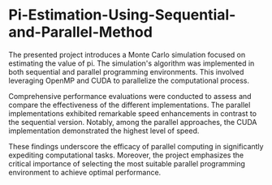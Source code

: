 # Pi-Estimation-Using-Sequential-and-Parallel-Method


The presented project introduces a Monte Carlo simulation focused on estimating the value of pi. The simulation's algorithm was implemented in both sequential and parallel programming environments. This involved leveraging OpenMP and CUDA to parallelize the computational process.  

Comprehensive performance evaluations were conducted to assess and compare the effectiveness of the different implementations. The parallel implementations exhibited remarkable speed enhancements in contrast to the sequential version. Notably, among the parallel approaches, the CUDA implementation demonstrated the highest level of speed.  

These findings underscore the efficacy of parallel computing in significantly expediting computational tasks. Moreover, the project emphasizes the critical importance of selecting the most suitable parallel programming environment to achieve optimal performance.
